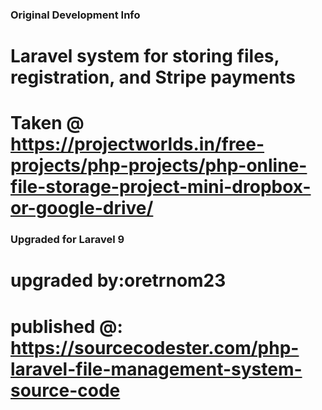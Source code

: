 ### Original Development Info ###
# Laravel system for storing files, registration, and Stripe payments
# Taken @ https://projectworlds.in/free-projects/php-projects/php-online-file-storage-project-mini-dropbox-or-google-drive/

### Upgraded for Laravel 9
# upgraded by:oretrnom23
# published @: https://sourcecodester.com/php-laravel-file-management-system-source-code
